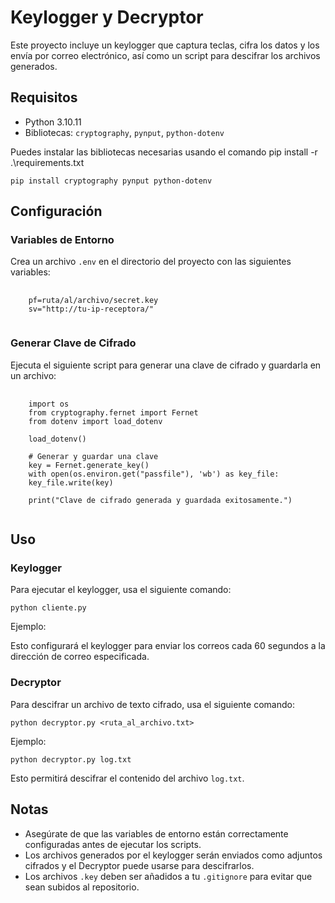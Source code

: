   <h1>Keylogger y Decryptor</h1>

  <p>Este proyecto incluye un keylogger que captura teclas, cifra los datos y los envía por correo electrónico, así
      como un script para descifrar los archivos generados.</p>

  <h2>Requisitos</h2>

  <ul>
      <li>Python 3.10.11</li>
      <li>Bibliotecas: <code>cryptography</code>, <code>pynput</code>, <code>python-dotenv</code></li>
  </ul>

  <p>Puedes instalar las bibliotecas necesarias usando el comando pip install -r .\requirements.txt</p>

  <pre><code>pip install cryptography pynput python-dotenv</code></pre>

  <h2>Configuración</h2>

  <h3>Variables de Entorno</h3>

  <p>Crea un archivo <code>.env</code> en el directorio del proyecto con las siguientes variables:</p>

<pre>
  <code>
    pf=ruta/al/archivo/secret.key
    sv="http://tu-ip-receptora/"
  </code>
</pre>

<h3>Generar Clave de Cifrado</h3>

<p>Ejecuta el siguiente script para generar una clave de cifrado y guardarla en un archivo:</p>

<pre>
  <code>
    import os
    from cryptography.fernet import Fernet
    from dotenv import load_dotenv

    load_dotenv()

    # Generar y guardar una clave
    key = Fernet.generate_key()
    with open(os.environ.get("passfile"), 'wb') as key_file:
    key_file.write(key)

    print("Clave de cifrado generada y guardada exitosamente.")
  </code>
</pre>

  <h2>Uso</h2>

  <h3>Keylogger</h3>

  <p>Para ejecutar el keylogger, usa el siguiente comando:</p>

  <pre><code>python cliente.py </code></pre>

  <p>Ejemplo:</p>

  <p>Esto configurará el keylogger para enviar los correos cada 60 segundos a la dirección de correo especificada.</p>

  <h3>Decryptor</h3>

  <p>Para descifrar un archivo de texto cifrado, usa el siguiente comando:</p>

  <pre><code>python decryptor.py &lt;ruta_al_archivo.txt&gt;</code></pre>

  <p>Ejemplo:</p>

  <pre><code>python decryptor.py log.txt</code></pre>

  <p>Esto permitirá descifrar el contenido del archivo <code>log.txt</code>.</p>

  <h2>Notas</h2>

  <ul>
      <li>Asegúrate de que las variables de entorno están correctamente configuradas antes de ejecutar los scripts.
      </li>
      <li>Los archivos generados por el keylogger serán enviados como adjuntos cifrados y el Decryptor puede usarse
          para descifrarlos.</li>
      <li>Los archivos <code>.key</code> deben ser añadidos a tu <code>.gitignore</code> para evitar que sean subidos
          al repositorio.</li>
  </ul>

</body>

</html>

